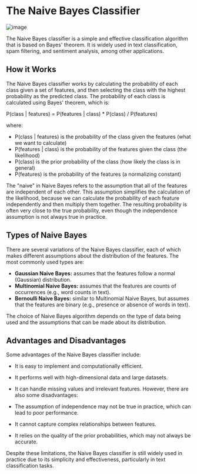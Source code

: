 # The Naive Bayes Classifier
![image](https://github.com/fatihilhan42/Data_Science_Journey/assets/63750425/5982fba7-4a15-4e1c-9e69-fb751c13d3df)

The Naive Bayes classifier is a simple and effective classification algorithm that is based on Bayes' theorem. It is widely used in text classification, spam filtering, and sentiment analysis, among other applications.

## How it Works
The Naive Bayes classifier works by calculating the probability of each class given a set of features, and then selecting the class with the highest probability as the predicted class. The probability of each class is calculated using Bayes' theorem, which is:

P(class | features) = P(features | class) * P(class) / P(features)

where:

- P(class | features) is the probability of the class given the features (what we want to calculate)
- P(features | class) is the probability of the features given the class (the likelihood)
- P(class) is the prior probability of the class (how likely the class is in general)
- P(features) is the probability of the features (a normalizing constant)

The "naive" in Naive Bayes refers to the assumption that all of the features are independent of each other. This assumption simplifies the calculation of the likelihood, because we can calculate the probability of each feature independently and then multiply them together. The resulting probability is often very close to the true probability, even though the independence assumption is not always true in practice.

## Types of Naive Bayes
There are several variations of the Naive Bayes classifier, each of which makes different assumptions about the distribution of the features. The most commonly used types are:

- **Gaussian Naive Bayes:** assumes that the features follow a normal (Gaussian) distribution.
- **Multinomial Naive Bayes:** assumes that the features are counts of occurrences (e.g., word counts in text).
- **Bernoulli Naive Bayes:** similar to Multinomial Naive Bayes, but assumes that the features are binary (e.g., presence or absence of words in text).

The choice of Naive Bayes algorithm depends on the type of data being used and the assumptions that can be made about its distribution.

## Advantages and Disadvantages
Some advantages of the Naive Bayes classifier include:

- It is easy to implement and computationally efficient.
- It performs well with high-dimensional data and large datasets.
- It can handle missing values and irrelevant features.
However, there are also some disadvantages:

- The assumption of independence may not be true in practice, which can lead to poor performance.
- It cannot capture complex relationships between features.
- It relies on the quality of the prior probabilities, which may not always be accurate.

Despite these limitations, the Naive Bayes classifier is still widely used in practice due to its simplicity and effectiveness, particularly in text classification tasks.
